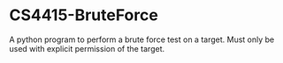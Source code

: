 # CS4415-BruteForce
A python program to perform a brute force test on a target.  Must only be used with explicit permission of the target.
